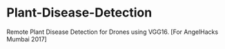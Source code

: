 # Plant-Disease-Detection
Remote Plant Disease Detection for Drones using VGG16. [For AngelHacks Mumbai 2017]
